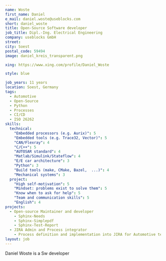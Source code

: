 ```yaml
---
name: Woste
first_name: Daniel
e_mail: daniel.woste@useblocks.com
short: daniel_woste
title: Open-Source Software developer
job_title: Dipl.-Ing. Electrical Engineering
company: useblocks GmbH
street:
city: Soest
postal_code: 59494
image: daniel_kreis_transparent.png

xing: https://www.xing.com/profile/Daniel_Woste

style: blue

job_years: 11 years
location: Soest, Germany
tags: 
  - Automotive
  - Open-Source
  - Python
  - Processes
  - CI/CD
  - ISO 26262 
skills:
  technical:
    "Embedded processors (e.g. Aurix)": 5
    "Embedded tools (e.g. Trace32, Vector)": 5
    "CAN/Flexray": 4
    "C/C++": 5
    "AUTOSAR standard": 4
    "Matlab/Simulink/Stateflow": 4
    "E/E car architecture": 3
    "Python": 3
    "Build tools (make, CMake, Bazel,  ...)": 4
    "Mechanical systems": 3
  project:
    "High self-motivation": 5
    "Mindset: problems exist to solve them": 5
    "Know when to ask for help": 5
    "Team and communication skills": 5
    "English": 4
projects:
  - Open-source Maintainer and developer
    - Sphinx-Needs
    - Sphinx-Simplepdf
    - Sphinx-Test-Report
  - JIRA Admin and Process integrator
    - Process definition and implementation into JIRA for Automotive teams (~400 team members) 
layout: job
---
```


Daniel Woste is a Sw developer

